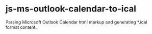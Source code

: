 # js-ms-outlook-calendar-to-ical
Parsing Microsoft Outlook Calendar html markup and generating *.ical format content.
